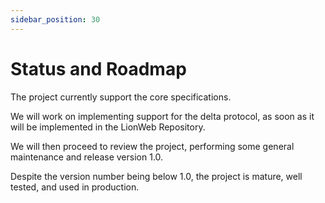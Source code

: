 ```yaml
---
sidebar_position: 30
---
```


# Status and Roadmap

The project currently support the core specifications.

We will work on implementing support for the delta protocol, as soon as it will be implemented in the LionWeb Repository.

We will then proceed to review the project, performing some general maintenance and release version 1.0.

Despite the version number being below 1.0, the project is mature, well tested, and used in production.